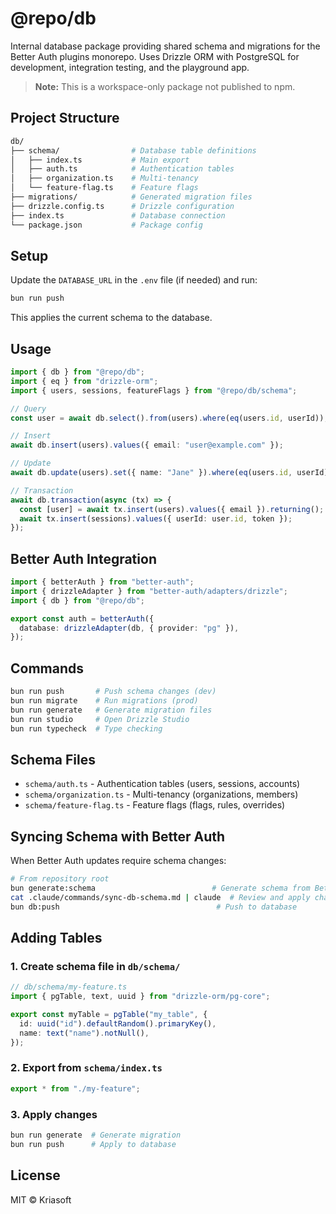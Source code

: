 # @repo/db

Internal database package providing shared schema and migrations for the Better Auth plugins monorepo. Uses Drizzle ORM with PostgreSQL for development, integration testing, and the playground app.

> **Note:** This is a workspace-only package not published to npm.

## Project Structure

```bash
db/
├── schema/                # Database table definitions
│   ├── index.ts           # Main export
│   ├── auth.ts            # Authentication tables
│   ├── organization.ts    # Multi-tenancy
│   └── feature-flag.ts    # Feature flags
├── migrations/            # Generated migration files
├── drizzle.config.ts      # Drizzle configuration
├── index.ts               # Database connection
└── package.json           # Package config
```

## Setup

Update the `DATABASE_URL` in the `.env` file (if needed) and run:

```bash
bun run push
```

This applies the current schema to the database.

## Usage

```typescript
import { db } from "@repo/db";
import { eq } from "drizzle-orm";
import { users, sessions, featureFlags } from "@repo/db/schema";

// Query
const user = await db.select().from(users).where(eq(users.id, userId));

// Insert
await db.insert(users).values({ email: "user@example.com" });

// Update
await db.update(users).set({ name: "Jane" }).where(eq(users.id, userId));

// Transaction
await db.transaction(async (tx) => {
  const [user] = await tx.insert(users).values({ email }).returning();
  await tx.insert(sessions).values({ userId: user.id, token });
});
```

## Better Auth Integration

```typescript
import { betterAuth } from "better-auth";
import { drizzleAdapter } from "better-auth/adapters/drizzle";
import { db } from "@repo/db";

export const auth = betterAuth({
  database: drizzleAdapter(db, { provider: "pg" }),
});
```

## Commands

```bash
bun run push       # Push schema changes (dev)
bun run migrate    # Run migrations (prod)
bun run generate   # Generate migration files
bun run studio     # Open Drizzle Studio
bun run typecheck  # Type checking
```

## Schema Files

- `schema/auth.ts` - Authentication tables (users, sessions, accounts)
- `schema/organization.ts` - Multi-tenancy (organizations, members)
- `schema/feature-flag.ts` - Feature flags (flags, rules, overrides)

## Syncing Schema with Better Auth

When Better Auth updates require schema changes:

```bash
# From repository root
bun generate:schema                          # Generate schema from Better Auth
cat .claude/commands/sync-db-schema.md | claude  # Review and apply changes
bun db:push                                   # Push to database
```

## Adding Tables

### 1. Create schema file in `db/schema/`

```typescript
// db/schema/my-feature.ts
import { pgTable, text, uuid } from "drizzle-orm/pg-core";

export const myTable = pgTable("my_table", {
  id: uuid("id").defaultRandom().primaryKey(),
  name: text("name").notNull(),
});
```

### 2. Export from `schema/index.ts`

```typescript
export * from "./my-feature";
```

### 3. Apply changes

```bash
bun run generate  # Generate migration
bun run push      # Apply to database
```

## License

MIT © Kriasoft
